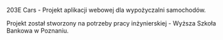 203E Cars - Projekt aplikacji webowej dla wypożyczalni samochodów.


Projekt został stworzony na potrzeby pracy inżynierskiej - Wyższa Szkoła Bankowa w Poznaniu.
